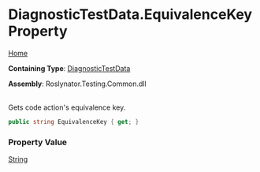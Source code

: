 # DiagnosticTestData\.EquivalenceKey Property

[Home](../../../../README.md)

**Containing Type**: [DiagnosticTestData](../README.md)

**Assembly**: Roslynator\.Testing\.Common\.dll

\
Gets code action's equivalence key\.

```csharp
public string EquivalenceKey { get; }
```

### Property Value

[String](https://docs.microsoft.com/en-us/dotnet/api/system.string)

